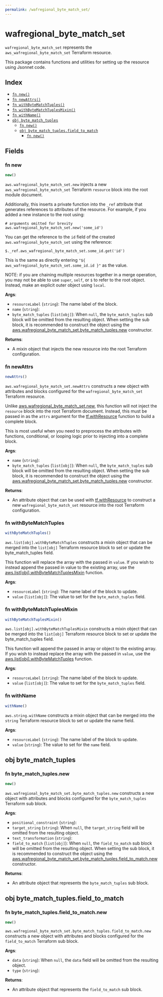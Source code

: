 ```yaml
---
permalink: /wafregional_byte_match_set/
---
```


# wafregional_byte_match_set

`wafregional_byte_match_set` represents the `aws_wafregional_byte_match_set` Terraform resource.



This package contains functions and utilities for setting up the resource using Jsonnet code.


## Index

* [`fn new()`](#fn-new)
* [`fn newAttrs()`](#fn-newattrs)
* [`fn withByteMatchTuples()`](#fn-withbytematchtuples)
* [`fn withByteMatchTuplesMixin()`](#fn-withbytematchtuplesmixin)
* [`fn withName()`](#fn-withname)
* [`obj byte_match_tuples`](#obj-byte_match_tuples)
  * [`fn new()`](#fn-byte_match_tuplesnew)
  * [`obj byte_match_tuples.field_to_match`](#obj-byte_match_tuplesfield_to_match)
    * [`fn new()`](#fn-byte_match_tuplesfield_to_matchnew)

## Fields

### fn new

```ts
new()
```


`aws.wafregional_byte_match_set.new` injects a new `aws_wafregional_byte_match_set` Terraform `resource`
block into the root module document.

Additionally, this inserts a private function into the `_ref` attribute that generates references to attributes of the
resource. For example, if you added a new instance to the root using:

    # arguments omitted for brevity
    aws.wafregional_byte_match_set.new('some_id')

You can get the reference to the `id` field of the created `aws.wafregional_byte_match_set` using the reference:

    $._ref.aws_wafregional_byte_match_set.some_id.get('id')

This is the same as directly entering `"${ aws_wafregional_byte_match_set.some_id.id }"` as the value.

NOTE: if you are chaining multiple resources together in a merge operation, you may not be able to use `super`, `self`,
or `$` to refer to the root object. Instead, make an explicit outer object using `local`.

**Args**:
  - `resourceLabel` (`string`): The name label of the block.
  - `name` (`string`): 
  - `byte_match_tuples` (`list[obj]`):  When `null`, the `byte_match_tuples` sub block will be omitted from the resulting object. When setting the sub block, it is recommended to construct the object using the [aws.wafregional_byte_match_set.byte_match_tuples.new](#fn-wafregional_byte_match_setbyte_match_tuplesnew) constructor.

**Returns**:
- A mixin object that injects the new resource into the root Terraform configuration.


### fn newAttrs

```ts
newAttrs()
```


`aws.wafregional_byte_match_set.newAttrs` constructs a new object with attributes and blocks configured for the `wafregional_byte_match_set`
Terraform resource.

Unlike [aws.wafregional_byte_match_set.new](#fn-wafregional_byte_match_setnew), this function will not inject the `resource`
block into the root Terraform document. Instead, this must be passed in as the `attrs` argument for the
[tf.withResource](https://github.com/tf-libsonnet/core/tree/main/docs#fn-withresource) function to build a complete block.

This is most useful when you need to preprocess the attributes with functions, conditional, or looping logic prior to
injecting into a complete block.

**Args**:
  - `name` (`string`): 
  - `byte_match_tuples` (`list[obj]`):  When `null`, the `byte_match_tuples` sub block will be omitted from the resulting object. When setting the sub block, it is recommended to construct the object using the [aws.wafregional_byte_match_set.byte_match_tuples.new](#fn-wafregional_byte_match_setbyte_match_tuplesnew) constructor.

**Returns**:
  - An attribute object that can be used with [tf.withResource](https://github.com/tf-libsonnet/core/tree/main/docs#fn-withresource) to construct a new `wafregional_byte_match_set` resource into the root Terraform configuration.


### fn withByteMatchTuples

```ts
withByteMatchTuples()
```

`aws.list[obj].withByteMatchTuples` constructs a mixin object that can be merged into the `list[obj]`
Terraform resource block to set or update the byte_match_tuples field.

This function will replace the array with the passed in `value`. If you wish to instead append the
passed in value to the existing array, use the [aws.list[obj].withByteMatchTuplesMixin](TODO) function.


**Args**:
  - `resourceLabel` (`string`): The name label of the block to update.
  - `value` (`list[obj]`): The value to set for the `byte_match_tuples` field.


### fn withByteMatchTuplesMixin

```ts
withByteMatchTuplesMixin()
```

`aws.list[obj].withByteMatchTuplesMixin` constructs a mixin object that can be merged into the `list[obj]`
Terraform resource block to set or update the byte_match_tuples field.

This function will append the passed in array or object to the existing array. If you wish
to instead replace the array with the passed in `value`, use the [aws.list[obj].withByteMatchTuples](TODO)
function.


**Args**:
  - `resourceLabel` (`string`): The name label of the block to update.
  - `value` (`list[obj]`): The value to set for the `byte_match_tuples` field.


### fn withName

```ts
withName()
```

`aws.string.withName` constructs a mixin object that can be merged into the `string`
Terraform resource block to set or update the name field.



**Args**:
  - `resourceLabel` (`string`): The name label of the block to update.
  - `value` (`string`): The value to set for the `name` field.


## obj byte_match_tuples



### fn byte_match_tuples.new

```ts
new()
```


`aws.wafregional_byte_match_set.byte_match_tuples.new` constructs a new object with attributes and blocks configured for the `byte_match_tuples`
Terraform sub block.



**Args**:
  - `positional_constraint` (`string`): 
  - `target_string` (`string`):  When `null`, the `target_string` field will be omitted from the resulting object.
  - `text_transformation` (`string`): 
  - `field_to_match` (`list[obj]`):  When `null`, the `field_to_match` sub block will be omitted from the resulting object. When setting the sub block, it is recommended to construct the object using the [aws.wafregional_byte_match_set.byte_match_tuples.field_to_match.new](#fn-byte_match_tuplesfield_to_matchnew) constructor.

**Returns**:
  - An attribute object that represents the `byte_match_tuples` sub block.


## obj byte_match_tuples.field_to_match



### fn byte_match_tuples.field_to_match.new

```ts
new()
```


`aws.wafregional_byte_match_set.byte_match_tuples.field_to_match.new` constructs a new object with attributes and blocks configured for the `field_to_match`
Terraform sub block.



**Args**:
  - `data` (`string`):  When `null`, the `data` field will be omitted from the resulting object.
  - `type` (`string`): 

**Returns**:
  - An attribute object that represents the `field_to_match` sub block.
